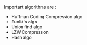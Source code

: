 Important algorithms are :

- Huffman Coding Compression algo
- Euclid's algo
- Union find algo
- LZW Compression
- Hash algo

